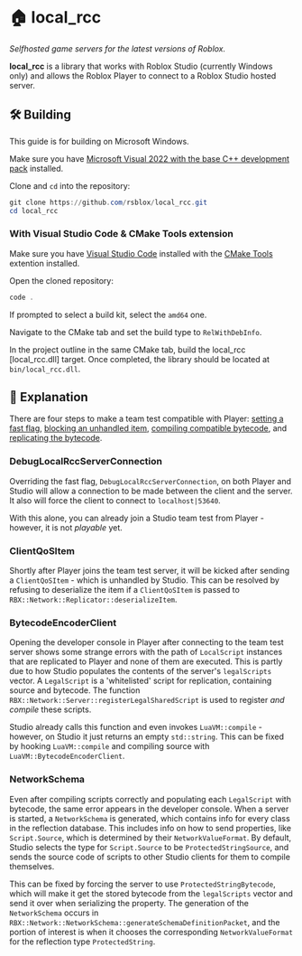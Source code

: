 # 🏠 local_rcc

*Selfhosted game servers for the latest versions of Roblox.*

**local_rcc** is a library that works with Roblox Studio (currently Windows only)
and allows the Roblox Player to connect to a Roblox Studio hosted server.

## 🛠️ Building

This guide is for building on Microsoft Windows.

Make sure you have [Microsoft Visual 2022 with the base C++ development pack](https://visualstudio.microsoft.com/vs/features/cplusplus/)
installed.

Clone and `cd` into the repository:
```powershell
git clone https://github.com/rsblox/local_rcc.git
cd local_rcc
```

### With Visual Studio Code & CMake Tools extension

Make sure you have [Visual Studio Code](https://code.visualstudio.com/)
installed with the [CMake Tools](https://marketplace.visualstudio.com/items?itemName=ms-vscode.cmake-tools)
extention installed.

Open the cloned repository:
```powershell
code .
```

If prompted to select a build kit, select the `amd64` one.

Navigate to the CMake tab and set the build type to `RelWithDebInfo`.

In the project outline in the same CMake tab, build the local_rcc
[local_rcc.dll] target. Once completed, the library should be located at
`bin/local_rcc.dll`.

## 📖 Explanation

There are four steps to make a team test compatible with Player:
[setting a fast flag](#debuglocalrccserverconnection),
[blocking an unhandled item](#clientqositem),
[compiling compatible bytecode](#bytecodeencoderclient),
and [replicating the bytecode](#networkschema).

### DebugLocalRccServerConnection

Overriding the fast flag, `DebugLocalRccServerConnection`, on both Player and
Studio will allow a connection to be made between the client and the server.
It also will force the client to connect to `localhost|53640`.

With this alone, you can already join a Studio team test from Player - however,
it is not _playable_ yet.

### ClientQoSItem

<!-- 👀 -->

Shortly after Player joins the team test server, it will be kicked after
sending a `ClientQoSItem` - which is unhandled by Studio. This can be resolved
by refusing to deserialize the item if a `ClientQoSItem` is passed to
`RBX::Network::Replicator::deserializeItem`.

### BytecodeEncoderClient

Opening the developer console in Player after connecting to the team test
server shows some strange errors with the path of `LocalScript` instances that
are replicated to Player and none of them are executed. This is partly due to
how Studio populates the contents of the server's `legalScripts` vector. A
`LegalScript` is a 'whitelisted' script for replication, containing source and
bytecode. The function `RBX::Network::Server::registerLegalSharedScript` is
used to register _and compile_ these scripts.

Studio already calls this function and even invokes `LuaVM::compile` - however,
on Studio it just returns an empty `std::string`. This can be fixed by hooking
`LuaVM::compile` and compiling source with `LuaVM::BytecodeEncoderClient`.

### NetworkSchema

Even after compiling scripts correctly and populating each `LegalScript` with
bytecode, the same error appears in the developer console. When a server is
started, a `NetworkSchema` is generated, which contains info for every class in
the reflection database. This includes info on how to send properties, like
`Script.Source`, which is determined by their `NetworkValueFormat`. By default,
Studio selects the type for `Script.Source` to be `ProtectedStringSource`, and
sends the source code of scripts to other Studio clients for them to compile
themselves.

This can be fixed by forcing the server to use `ProtectedStringBytecode`, which
will make it get the stored bytecode from the `legalScripts` vector and send it
over when serializing the property. The generation of the `NetworkSchema`
occurs in `RBX::Network::NetworkSchema::generateSchemaDefinitionPacket`, and
the portion of interest is when it chooses the corresponding
`NetworkValueFormat` for the reflection type `ProtectedString`.
